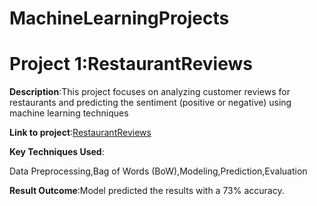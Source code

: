 # MachineLearningProjects
# Project 1:RestaurantReviews

**Description**:This project focuses on analyzing customer reviews for restaurants and predicting the sentiment (positive or negative) using machine learning techniques

**Link to project**:[RestaurantReviews](https://github.com/PRANAVKUMAR183/RestaurantReviews)

**Key Techniques Used**:

  Data Preprocessing,Bag of Words (BoW),Modeling,Prediction,Evaluation
  
**Result Outcome**:Model predicted the results with a 73% accuracy.

